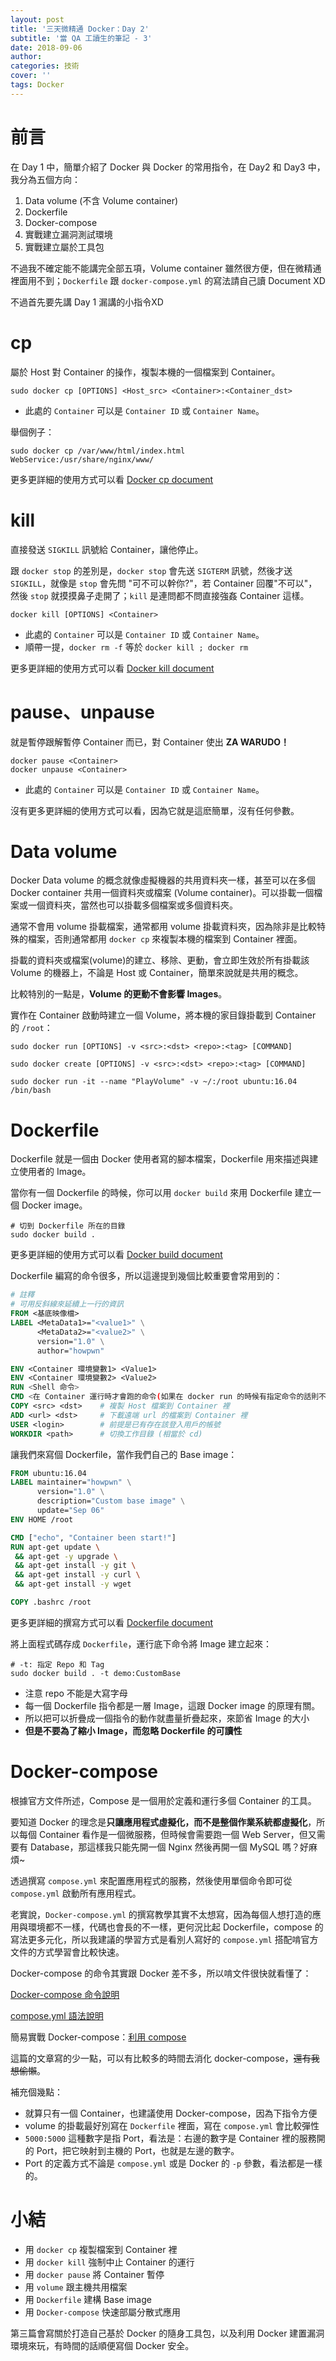 ```yaml
---
layout: post
title: '三天微精通 Docker：Day 2'
subtitle: '當 QA 工讀生的筆記 - 3'
date: 2018-09-06
author:
categories: 技術
cover: ''
tags: Docker
---
```


# 前言

在 Day 1 中，簡單介紹了 Docker 與 Docker 的常用指令，在 Day2 和 Day3 中，我分為五個方向：

1. Data volume (不含 Volume container)
2. Dockerfile
3. Docker-compose
4. 實戰建立漏洞測試環境
5. 實戰建立屬於工具包

不過我不確定能不能講完全部五項，Volume container 雖然很方便，但在微精通裡面用不到；`Dockerfile` 跟 `docker-compose.yml` 的寫法請自己讀 Document XD

不過首先要先講 Day 1 漏講的小指令XD

# cp

屬於 Host 對 Container 的操作，複製本機的一個檔案到 Container。
```shell
sudo docker cp [OPTIONS] <Host_src> <Container>:<Container_dst>
```

- 此處的 `Container` 可以是 `Container ID` 或 `Container Name`。

舉個例子：
```shell
sudo docker cp /var/www/html/index.html WebService:/usr/share/nginx/www/
```

更多更詳細的使用方式可以看 [Docker cp document](https://docs.docker.com/engine/reference/commandline/cp/)

# kill

直接發送 `SIGKILL` 訊號給 Container，讓他停止。

跟 `docker stop` 的差別是，`docker stop` 會先送 `SIGTERM` 訊號，然後才送 `SIGKILL`，就像是 `stop` 會先問 "可不可以幹你?"，若 Container 回覆"不可以"，然後 `stop` 就摸摸鼻子走開了；`kill` 是連問都不問直接強姦 Container 這樣。

```shell
docker kill [OPTIONS] <Container>
```
- 此處的 `Container` 可以是 `Container ID` 或 `Container Name`。
- 順帶一提，`docker rm -f` 等於 `docker kill ; docker rm`

更多更詳細的使用方式可以看 [Docker kill document](https://docs.docker.com/engine/reference/commandline/kill/)

# pause、unpause

就是暫停跟解暫停 Container 而已，對 Container 使出 **ZA WARUDO！**

```shell
docker pause <Container>
docker unpause <Container>
```

- 此處的 `Container` 可以是 `Container ID` 或 `Container Name`。

沒有更多更詳細的使用方式可以看，因為它就是這麽簡單，沒有任何參數。

# Data volume

Docker Data volume 的概念就像虛擬機器的共用資料夾一樣，甚至可以在多個 Docker container 共用一個資料夾或檔案 (Volume container)。可以掛載一個檔案或一個資料夾，當然也可以掛載多個檔案或多個資料夾。

通常不會用 volume 掛載檔案，通常都用 volume 掛載資料夾，因為除非是比較特殊的檔案，否則通常都用 `docker cp` 來複製本機的檔案到 Container 裡面。

掛載的資料夾或檔案(volume)的建立、移除、更動，會立即生效於所有掛載該 Volume 的機器上，不論是 Host 或 Container，簡單來說就是共用的概念。

比較特別的一點是，**Volume 的更動不會影響 Images**。

實作在 Container 啟動時建立一個 Volume，將本機的家目錄掛載到 Container 的 `/root`：
```shell
sudo docker run [OPTIONS] -v <src>:<dst> <repo>:<tag> [COMMAND]

sudo docker create [OPTIONS] -v <src>:<dst> <repo>:<tag> [COMMAND]

sudo docker run -it --name "PlayVolume" -v ~/:/root ubuntu:16.04 /bin/bash
```

# Dockerfile

Dockerfile 就是一個由 Docker 使用者寫的腳本檔案，Dockerfile 用來描述與建立使用者的 Image。

當你有一個 Dockerfile 的時候，你可以用 `docker build` 來用 Dockerfile 建立一個 Docker image。

```shell
# 切到 Dockerfile 所在的目錄
sudo docker build .
```

更多更詳細的使用方式可以看 [Docker build document](https://docs.docker.com/engine/reference/commandline/build/)


Dockerfile 編寫的命令很多，所以這邊提到幾個比較重要會常用到的：
```dockerfile
# 註釋
# 可用反斜線來延續上一行的資訊
FROM <基底映像檔>
LABEL <MetaData1>="<value1>" \
      <MetaData2>="<value2>" \
      version="1.0" \
      author="howpwn"

ENV <Container 環境變數1> <Value1>
ENV <Container 環境變數2> <Value2>
RUN <Shell 命令>
CMD <在 Container 運行時才會跑的命令(如果在 docker run 的時候有指定命令的話則不會跑 CMD)>
COPY <src> <dst>	# 複製 Host 檔案到 Container 裡
ADD <url> <dst>		# 下載遠端 url 的檔案到 Container 裡
USER <login>		# 前提是已有存在該登入用戶的帳號
WORKDIR <path>		# 切換工作目錄 (相當於 cd)
```

讓我們來寫個 Dockerfile，當作我們自己的 Base image：
```dockerfile
FROM ubuntu:16.04
LABEL maintainer="howpwn" \
      version="1.0" \
      description="Custom base image" \
      update="Sep 06"
ENV HOME /root

CMD ["echo", "Container been start!"]
RUN apt-get update \
 && apt-get -y upgrade \
 && apt-get install -y git \
 && apt-get install -y curl \
 && apt-get install -y wget

COPY .bashrc /root
```

更多更詳細的撰寫方式可以看 [Dockerfile document](https://docs.docker.com/engine/reference/builder/)


將上面程式碼存成 `Dockerfile`，運行底下命令將 Image 建立起來：
```shell
# -t: 指定 Repo 和 Tag
sudo docker build . -t demo:CustomBase
```

- 注意 repo 不能是大寫字母
- 每一個 Dockerfile 指令都是一層 Image，這跟 Docker image 的原理有關。
- 所以把可以折疊成一個指令的動作就盡量折疊起來，來節省 Image 的大小
- **但是不要為了縮小 Image，而忽略 Dockerfile 的可讀性**


# Docker-compose

根據官方文件所述，Compose 是一個用於定義和運行多個 Container 的工具。

要知道 Docker 的理念是**只讓應用程式虛擬化，而不是整個作業系統都虛擬化**，所以每個 Container 看作是一個微服務，但時候會需要跑一個 Web Server，但又需要有 Database，那這樣我只能先開一個 Nginx 然後再開一個 MySQL 嗎？好麻煩~

透過撰寫 `compose.yml` 來配置應用程式的服務，然後使用單個命令即可從 `compose.yml` 啟動所有應用程式。

老實說，`Docker-compose.yml` 的撰寫教學其實不太想寫，因為每個人想打造的應用與環境都不一樣，代碼也會長的不一樣，更何況比起 Dockerfile，compose 的寫法更多元化，所以我建議的學習方式是看別人寫好的 `compose.yml` 搭配啃官方文件的方式學習會比較快速。

Docker-compose 的命令其實跟 Docker 差不多，所以啃文件很快就看懂了：

[Docker-compose 命令說明](https://yeasy.gitbooks.io/docker_practice/compose/commands.html)

[compose.yml 語法說明](https://yeasy.gitbooks.io/docker_practice/compose/compose_file.html)

簡易實戰 Docker-compose：[利用 compose](https://yeasy.gitbooks.io/docker_practice/compose/usage.html)


這篇的文章寫的少一點，可以有比較多的時間去消化 docker-compose，~~還有我想偷懶~~。


補充個幾點：

- 就算只有一個 Container，也建議使用 Docker-compose，因為下指令方便
- volume 的掛載最好別寫在 `Dockerfile` 裡面，寫在 `compose.yml` 會比較彈性
- `5000:5000` 這種數字是指 Port，看法是：右邊的數字是 Container 裡的服務開的 Port，把它映射到主機的 Port，也就是左邊的數字。
- Port 的定義方式不論是 `compose.yml` 或是 Docker 的 `-p` 參數，看法都是一樣的。

# 小結

- 用 `docker cp` 複製檔案到 Container 裡
- 用 `docker kill` 強制中止 Container 的運行
- 用 `docker pause` 將 Container 暫停
- 用 `volume` 跟主機共用檔案
- 用 `Dockerfile` 建構 Base image
- 用 `Docker-compose` 快速部屬分散式應用

第三篇會寫關於打造自己基於 Docker 的隨身工具包，以及利用 Docker 建置漏洞環境來玩，有時間的話順便寫個 Docker 安全。
